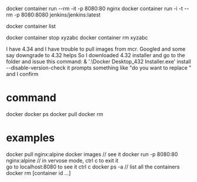 docker container run --rm -it -p 8080:80 nginx
docker container run -i -t --rm -p 8080:8080 jenkins/jenkins:latest

docker container list

docker container stop xyzabc
docker container rm xyzabc

I have 4.34 and I have trouble to pull images from mcr.
Googled and some say downgrade to 4.32 helps
So I downloaded 4.32 installer and go to the folder and issue this command:
	 & '.\Docker Desktop_432 Installer.exe' install --disable-version-check
	it prompts something like "do you want to replace " and I confirm


# command
docker
docker ps
docker pull
docker rm

# examples
docker pull nginx:alpine
docker images                    // see it
docker run -p 8080:80 nginx:alpine              // in vervose mode, ctrl c to exit it  
	go to localhost:8080 to see it
ctrl c
docker ps -a                  // list all the containers
docker rm [container id ...]
